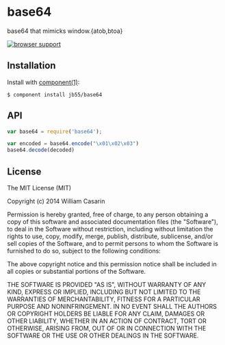 
# base64

  base64 that mimicks window.{atob,btoa}

  [![browser support](https://ci.testling.com/jb55/base64.png)](https://ci.testling.com/jb55/base64)

## Installation

  Install with [component(1)](http://component.io):

    $ component install jb55/base64

## API

```js
var base64 = require('base64');

var encoded = base64.encode("\x01\x02\x03")
base64.decode(decoded)
```

## License

  The MIT License (MIT)

  Copyright (c) 2014 William Casarin

  Permission is hereby granted, free of charge, to any person obtaining a copy
  of this software and associated documentation files (the "Software"), to deal
  in the Software without restriction, including without limitation the rights
  to use, copy, modify, merge, publish, distribute, sublicense, and/or sell
  copies of the Software, and to permit persons to whom the Software is
  furnished to do so, subject to the following conditions:

  The above copyright notice and this permission notice shall be included in
  all copies or substantial portions of the Software.

  THE SOFTWARE IS PROVIDED "AS IS", WITHOUT WARRANTY OF ANY KIND, EXPRESS OR
  IMPLIED, INCLUDING BUT NOT LIMITED TO THE WARRANTIES OF MERCHANTABILITY,
  FITNESS FOR A PARTICULAR PURPOSE AND NONINFRINGEMENT. IN NO EVENT SHALL THE
  AUTHORS OR COPYRIGHT HOLDERS BE LIABLE FOR ANY CLAIM, DAMAGES OR OTHER
  LIABILITY, WHETHER IN AN ACTION OF CONTRACT, TORT OR OTHERWISE, ARISING FROM,
  OUT OF OR IN CONNECTION WITH THE SOFTWARE OR THE USE OR OTHER DEALINGS IN
  THE SOFTWARE.
